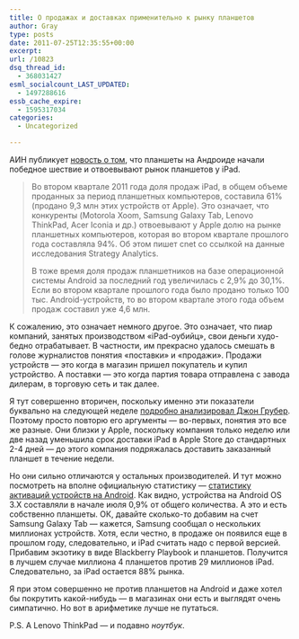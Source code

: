 ```yaml
---
title: О продажах и доставках применительно к рынку планшетов
author: Gray
type: posts
date: 2011-07-25T12:35:55+00:00
excerpt:
url: /10823
dsq_thread_id:
  - 368031427
esml_socialcount_LAST_UPDATED:
  - 1497288616
essb_cache_expire:
  - 1595317034
categories:
  - Uncategorized

---
```








АИН публикует [новость о том][1], что планшеты на Андроиде начали победное шествие и отвоевывают рынок планшетов у iPad.

> Во втором квартале 2011 года доля продаж iPad, в общем объеме проданных за период планшетных компьютеров, составила 61% (продано 9,3 млн этих устройств от Apple). Это означает, что конкуренты (Motorola Xoom, Samsung Galaxy Tab, Lenovo ThinkPad, Acer Iconia и др.) отвоевывают у Apple долю на рынке планшетных компьютеров, которая во втором квартале прошлого года составляла 94%. Об этом пишет cnet со ссылкой на данные исследования Strategy Analytics.
> 
> В тоже время доля продаж планшетников на базе операционной системы Android за последний год увеличилась с 2,9% до 30,1%. Если во втором квартале прошлого года было продано только 100 тыс. Android-устройств, то во втором квартале этого года объем продаж составил уже 4,6 млн.

К сожалению, это означает немного другое. Это означает, что пиар компаний, занятых производством &#171;iPad-оубийц&#187;, свои деньги худо-бедно отрабатывает. В частности, им прекрасно удалось смешать в голове журналистов понятия &#171;поставки&#187; и &#171;продажи&#187;. Продажи устройств — это когда в магазин пришел покупатель и купил устройство. А поставки — это когда партия товара отправлена с завода дилерам, в торговую сеть и так далее.

Я тут совершенно вторичен, поскольку именно эти показатели буквально на следующей неделе [подробно анализировал Джон Грубер][2]. Поэтому просто повторю его аргументы — во-первых, понятия это все же разные. Они близки у Apple, поскольку компания только неделю или две назад уменьшила срок доставки iPad в Apple Store до стандартных 2-4 дней — до этого компания подряжалась доставить заказанный планшет в течение недели.

Но они сильно отличаются у остальных производителей. И тут можно посмотреть на вполне официальную статистику — [статистику активаций устройств на Android][3]. Как видно, устройства на Android OS 3.X составляли в начале июля 0,9% от общего количества. А это и есть собственно планшеты. ОК, давайте сколько-то добавим на счет Samsung Galaxy Tab — кажется, Samsung сообщал о нескольких миллионах устройств. Хотя, если честно, в продаже он появился еще в прошлом году, следовательно, и iPad считать надо с первой версией. Прибавим экзотику в виде Blackberry Playbook и планшетов. Получится в лучшем случае миллиона 4 планшетов против 29 миллионов iPad. Следовательно, за iPad остается 88% рынка.

Я при этом совершенно не против планшетов на Android и даже хотел бы покрутить какой-нибудь — в магазинах они есть и выглядят очень симпатично. Но вот в арифметике лучше не путаться.

P.S. А Lenovo ThinkPad — и подавно _ноутбук_.

 [1]: http://ain.ua/2011/07/25/54130
 [2]: http://daringfireball.net/2011/07/ipad_dominance
 [3]: http://developer.android.com/resources/dashboard/platform-versions.html
